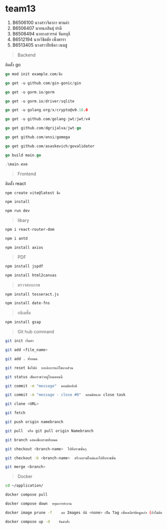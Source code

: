# team13
<ol>
<li>B6506100 นางสาวจิดาภา พานคำ</li>
<li>B6506407 นายนภสินธุ์ ทำดี</li>
<li>B6508494 นายกงสวรรค์ จันทบุลี</li>
<li>B6512194 นายวิชิตชัย เพ็งพารา</li>
<li>B6513405 นางสาวปิยธิดา เนนชู</li>
</ol>


> Backend

ติดตั้ง go
```go
go mod init example.com/ชื่อ
```
```go
go get -u github.com/gin-gonic/gin
```
```go
go get -u gorm.io/gorm
```
```go
go get -u gorm.io/driver/sqlite
```
```go
go get -u golang.org/x/crypto@v0.16.0
```
```go
go get -u github.com/golang-jwt/jwt/v4
```
```go
go get github.com/dgrijalva/jwt-go
```

```go
go get github.com/onsi/gomega
```
```go
go get github.com/asaskevich/govalidator
```
```go
go build main.go
```
```go
.\main.exe
```


> Frontend

ติดตั้ง react
```bash
npm create vite@latest ชื่อ
```
```bash
npm install
```
```bash
npm run dev
```
> libary 
```bash
npm i react-router-dom
```
```bash
npm i antd
```
```bash
npm install axios
```
> PDF
```bash
npm install jspdf
```
```bash
npm install html2canvas
```
> ตรวจสอบภาพ
```bash
npm install tesseract.js
```
```bash
npm install date-fns
```
> อนิเมชั่น
```bash
npm install gsap
```


> Git hub command
```bash
git init เริ่มทำ
```
```bash
git add <file_name>
```
```bash
git add . ทั้งหมด
```
```bash
git reset ชื่อไฟล์  ยกเลิกการแก้ไขบางส่วน
```
```bash
git status เช็คบราชว่าอยู่ไหนตอนนี้
```
```bash
git commit -m "message"  คอมมิทปกติ
```
```bash
git commit -m "message - close #0"  คอมมิทและ close task
```
```bash
git clone <URL>
```
```bash
git fetch  
```
```bash
git push origin namebranch
```
```bash
git pull  หรือ git pull origin Namebranch
```
```bash
git branch แสดงชื่อบราชทั้งหมด
```
```bash
git checkout <branch-name>  ไปที่บราชนั้นๆ
```
```bash
git checkout -b <branch-name>  สร้างบราชใหม่และไปที่บราชนั้น
```
```bash
git merge <branch>
```

> Docker
```bash
cd ~/application/
```
```bash
docker compose pull
```
```bash
docker compose down  หยุดการทำงาน
```
```bash
docker image prune -f    ลบ Images ที่มี <none> เป็น Tag เพื่อเคลียร์ข้อมูลเก่า (ถ้าไม่ต้องการเก็บไว้)
```
```bash
docker compose up -d    รันคำสั่ง
```
